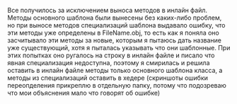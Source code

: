 Все получилось за исключением выноса методов в инлайн файл. Методы
основного шаблона были вынесены без каких-либо проблем, но при
выносе методов специализаций шаблона выдавало ошибку, что эти
методы уже определены в FileName.obj, то есть как я поняла
оно засчитывало эти методы за новые, которым я пытаюсь дать название
уже существующий, хотя я пыталась указывать что они шаблонные.
При этих попытках оно ругалось на строку в инлайн файле и
писало что явная специализация недоступна, поэтому я смирилась и
решила оставить в инлайн файле методы только основного шаблона
класса, а методы из специализаций оставить в хедере
(скриншоты ошибки переопделения прикреплю в отдельную папку, потому что
подозреваю что мои объяснения мало что говорят об ошибке)
